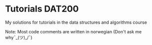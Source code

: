 # Tutorials DAT200
My solutions for tutorials in the data structures and algorithms course

Note: Most code comments are written in norwegian (Don't ask me why¯\_(ツ)_/¯)
